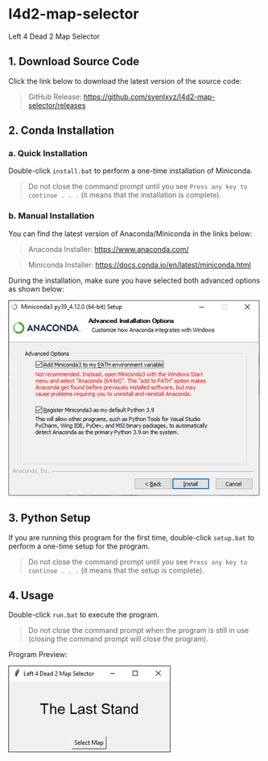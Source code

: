 # l4d2-map-selector
Left 4 Dead 2 Map Selector

## 1. Download Source Code

Click the link below to download the latest version of the source code:

> GitHub Release: https://github.com/syenlxyz/l4d2-map-selector/releases

## 2. Conda Installation

### a. Quick Installation

Double-click `install.bat` to perform a one-time installation of Miniconda.

> Do not close the command prompt until you see `Press any key to continue . . .` (it means that the installation is complete).

### b. Manual Installation

You can find the latest version of Anaconda/Miniconda in the links below:

> Anaconda Installer: https://www.anaconda.com/

> Miniconda Installer: https://docs.conda.io/en/latest/miniconda.html

During the installation, make sure you have selected both advanced options as shown below:

<img src="install.png">

## 3. Python Setup

If you are running this program for the first time, double-click `setup.bat` to perform a one-time setup for the program.

> Do not close the command prompt until you see `Press any key to continue . . .` (it means that the setup is complete).

## 4. Usage

Double-click `run.bat` to execute the program.

> Do not close the command prompt when the program is still in use (closing the command prompt will close the program).

Program Preview:

<img src="run.png">